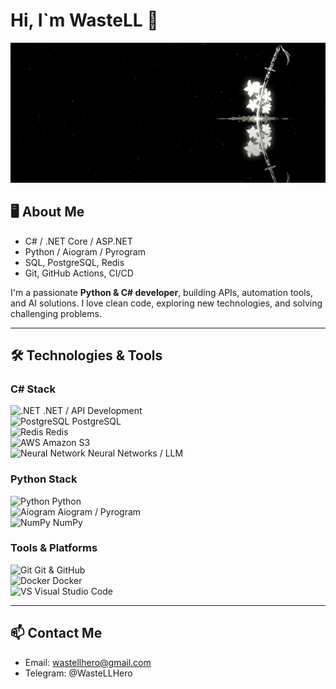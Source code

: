 # Hi, I`m WasteLL 👋
![Приветствие](https://github.com/WasteLLHero/WasteLLHero/raw/main/profile_katana.gif)

## 🖥️ About Me
- C# / .NET Core / ASP.NET
- Python / Aiogram / Pyrogram
- SQL, PostgreSQL, Redis
- Git, GitHub Actions, CI/CD


I'm a passionate **Python & C# developer**, building APIs, automation tools, and AI solutions. I love clean code, exploring new technologies, and solving challenging problems.

---

## 🛠️ Technologies & Tools

### C# Stack
<img src="https://cdn.jsdelivr.net/gh/devicons/devicon/icons/dotnetcore/dotnetcore-original.svg" width="30" alt=".NET"/> .NET / API Development  
<img src="https://cdn.jsdelivr.net/gh/devicons/devicon/icons/postgresql/postgresql-original.svg" width="30" alt="PostgreSQL"/> PostgreSQL  
<img src="https://cdn.jsdelivr.net/gh/devicons/devicon/icons/redis/redis-original.svg" width="30" alt="Redis"/> Redis  
<img src="https://cdn.jsdelivr.net/gh/devicons/devicon/icons/amazonwebservices/amazonwebservices-original.svg" width="30" alt="AWS"/> Amazon S3  
<img src="https://cdn.jsdelivr.net/gh/devicons/devicon/icons/python/python-original.svg" width="30" alt="Neural Network"/> Neural Networks / LLM  

### Python Stack
<img src="https://cdn.jsdelivr.net/gh/devicons/devicon/icons/python/python-original.svg" width="30" alt="Python"/> Python  
<img src="https://cdn.jsdelivr.net/gh/devicons/devicon/icons/python/python-original.svg" width="30" alt="Aiogram"/> Aiogram / Pyrogram  
<img src="https://cdn.jsdelivr.net/gh/devicons/devicon/icons/numpy/numpy-original.svg" width="30" alt="NumPy"/> NumPy  

### Tools & Platforms
<img src="https://cdn.jsdelivr.net/gh/devicons/devicon/icons/git/git-original.svg" width="30" alt="Git"/> Git & GitHub  
<img src="https://cdn.jsdelivr.net/gh/devicons/devicon/icons/docker/docker-original.svg" width="30" alt="Docker"/> Docker  
<img src="https://cdn.jsdelivr.net/gh/devicons/devicon/icons/visualstudio/visualstudio-plain.svg" width="30" alt="VS"/> Visual Studio Code  

---

## 📫 Contact Me
- Email: wastellhero@gmail.com
- Telegram: @WasteLLHero

